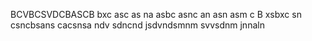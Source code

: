 BCVBCSVDCBASCB
bxc asc as na
asbc asnc an 
asn asm c
B xsbxc sn
csncbsans
cacsnsa
ndv sdncnd
jsdvndsmnm
svvsdnm
jnnaln
